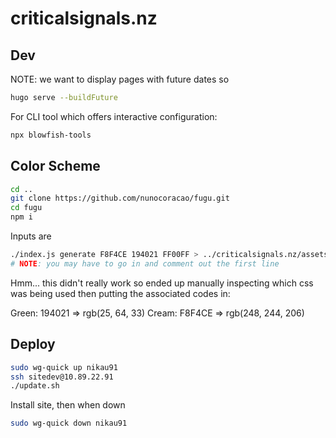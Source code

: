 # criticalsignals.nz

## Dev

NOTE: we want to display pages with future dates so

```bash
hugo serve --buildFuture
```

For CLI tool which offers interactive configuration:
```bash
npx blowfish-tools
```

## Color Scheme

```bash
cd ..
git clone https://github.com/nunocoracao/fugu.git
cd fugu
npm i
```

Inputs are <neutral> <primary> <secondary>
```bash
./index.js generate F8F4CE 194021 FF00FF > ../criticalsignals.nz/assets/css/schemes/crit-sigs.css 
# NOTE: you may have to go in and comment out the first line
```

Hmm... this didn't really work so ended up manually inspecting which css
was being used then putting the associated codes in:

Green: 194021 => rgb(25, 64, 33)
Cream: F8F4CE => rgb(248, 244, 206)


## Deploy

```bash
sudo wg-quick up nikau91
ssh sitedev@10.89.22.91
./update.sh
```
Install site, then when down 

```bash
sudo wg-quick down nikau91
```
